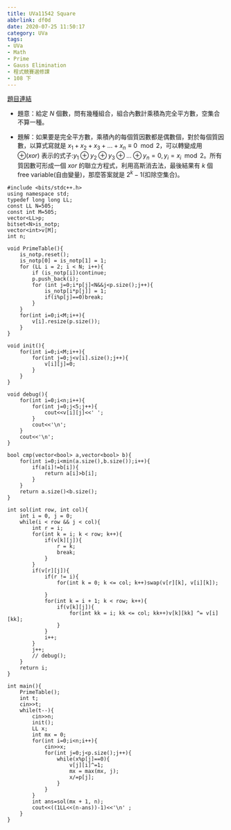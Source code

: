 ```yaml
---
title: UVa11542 Square
abbrlink: df0d
date: 2020-07-25 11:50:17
category: UVa
tags:
- UVa
- Math
- Prime
- Gauss Elimination
- 程式競賽選修課
- 108 下
---
```

[題目連結](https://onlinejudge.org/index.php?option=com_onlinejudge&Itemid=8&page=show_problem&problem=2537)
* 題意：給定 $N$ 個數，問有幾種組合，組合內數計乘積為完全平方數，空集合不算一種。
<!-- more -->
* 題解：如果要是完全平方數，乘積內的每個質因數都是偶數個，對於每個質因數，以算式寫就是 $x_1+x_2+x_3+...+x_n\equiv 0 \mod 2$，可以轉變成用 $\oplus(xor)$ 表示的式子:$y_1\oplus y_2\oplus y_3\oplus ...\oplus y_n=0,y_i=x_i\mod 2$。所有質因數可形成一個 $xor$ 的聯立方程式，利用高斯消去法，最後結果有 $k$ 個 free variable(自由變量)，那麼答案就是 $2^k-1$(扣除空集合)。
```cpp=
#include <bits/stdc++.h>
using namespace std;
typedef long long LL;
const LL N=505;
const int M=505;
vector<LL>p;
bitset<N>is_notp;
vector<int>v[M];
int n;

void PrimeTable(){
    is_notp.reset();
	is_notp[0] = is_notp[1] = 1;
	for (LL i = 2; i < N; i++){
		if (is_notp[i])continue;
		p.push_back(i);
		for (int j=0;i*p[j]<N&&j<p.size();j++){
			is_notp[i*p[j]] = 1;
			if(i%p[j]==0)break;
		}
	}
    for(int i=0;i<M;i++){
        v[i].resize(p.size());
    }
}

void init(){
    for(int i=0;i<M;i++){
        for(int j=0;j<v[i].size();j++){
            v[i][j]=0;
        }
    }
}

void debug(){
    for(int i=0;i<n;i++){
        for(int j=0;j<5;j++){
            cout<<v[i][j]<<' ';
        }
        cout<<'\n';
    }
    cout<<'\n';
}

bool cmp(vector<bool> a,vector<bool> b){
    for(int i=0;i<min(a.size(),b.size());i++){
        if(a[i]!=b[i]){
            return a[i]>b[i];
        }
    }
    return a.size()<b.size();
}

int sol(int row, int col){
    int i = 0, j = 0;
    while(i < row && j < col){
        int r = i;
        for(int k = i; k < row; k++){
            if(v[k][j]){
                r = k;
                break;
            }
        }
        if(v[r][j]){
            if(r != i){
                for(int k = 0; k <= col; k++)swap(v[r][k], v[i][k]);
                
            }
            for(int k = i + 1; k < row; k++){
                if(v[k][j]){
                    for(int kk = i; kk <= col; kk++)v[k][kk] ^= v[i][kk];
                }
            }
            i++;
        }
        j++;
        // debug();
    }
    return i;
}

int main(){
    PrimeTable();
    int t;
    cin>>t;
    while(t--){
        cin>>n;
        init();
        LL x;
        int mx = 0;
        for(int i=0;i<n;i++){
            cin>>x;
            for(int j=0;j<p.size();j++){
                while(x%p[j]==0){
                    v[j][i]^=1;
                    mx = max(mx, j);
                    x/=p[j];
                }
            }
        }
        int ans=sol(mx + 1, n);
        cout<<((1LL<<(n-ans))-1)<<'\n' ;
    }
}
```